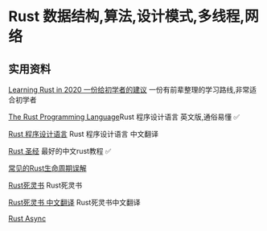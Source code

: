 # Rust 数据结构,算法,设计模式,多线程,网络
## 实用资料
[Learning Rust in 2020 一份给初学者的建议](https://github.com/pretzelhammer/rust-blog/blob/master/posts/translations/zh-hans/learning-rust-in-2020.md) 一份有前辈整理的学习路线,非常适合初学者

[The Rust Programming Language](https://doc.rust-lang.org/book/)Rust 程序设计语言 英文版,通俗易懂 ✅

[Rust 程序设计语言](https://kaisery.github.io/trpl-zh-cn/)
Rust 程序设计语言 中文翻译

[Rust 圣经](https://course.rs/about-book.html) 最好的中文rust教程 ✅

[常见的Rust生命周期误解](https://github.com/pretzelhammer/rust-blog/blob/master/posts/common-rust-lifetime-misconceptions.md)

[Rust死灵书](https://doc.rust-lang.org/nomicon/) Rust死灵书

[Rust死灵书 中文翻译](https://nomicon.purewhite.io/) Rust死灵书中文翻译

[Rust Async](https://rust-lang.github.io/async-book/)
